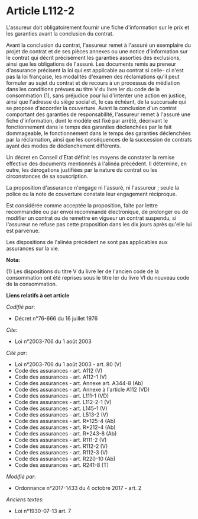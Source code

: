 # Article L112-2

L'assureur doit obligatoirement fournir une fiche d'information sur le prix et les garanties avant la conclusion du contrat.

Avant la conclusion du contrat, l'assureur remet à l'assuré un exemplaire du projet de contrat et de ses pièces annexes ou
une notice d'information sur le contrat qui décrit précisément les garanties assorties des exclusions, ainsi que les
obligations de l'assuré. Les documents remis au preneur d'assurance précisent la loi qui est applicable au contrat si celle-
ci n'est pas la loi française, les modalités d'examen des réclamations qu'il peut formuler au sujet du contrat et de recours
à un processus de médiation dans les conditions prévues au titre V du livre Ier du code de la consommation (1), sans
préjudice pour lui d'intenter une action en justice, ainsi que l'adresse du siège social et, le cas échéant, de la succursale
qui se propose d'accorder la couverture. Avant la conclusion d'un contrat comportant des garanties de responsabilité,
l'assureur remet à l'assuré une fiche d'information, dont le modèle est fixé par arrêté, décrivant le fonctionnement dans le
temps des garanties déclenchées par le fait dommageable, le fonctionnement dans le temps des garanties déclenchées par la
réclamation, ainsi que les conséquences de la succession de contrats ayant des modes de déclenchement différents.

Un décret en Conseil d'Etat définit les moyens de constater la remise effective des documents mentionnés à l'alinéa
précédent. Il détermine, en outre, les dérogations justifiées par la nature du contrat ou les circonstances de sa
souscription.

La proposition d'assurance n'engage ni l'assuré, ni l'assureur ; seule la police ou la note de couverture constate leur
engagement réciproque.

Est considérée comme acceptée la proposition, faite par lettre recommandée ou par envoi recommandé électronique, de prolonger
ou de modifier un contrat ou de remettre en vigueur un contrat suspendu, si l'assureur ne refuse pas cette proposition dans
les dix jours après qu'elle lui est parvenue.

Les dispositions de l'alinéa précédent ne sont pas applicables aux assurances sur la vie.

**Nota:**

(1) Les dispositions du titre V du livre Ier de l'ancien code de la consommation ont été reprises sous le titre Ier du livre
VI du nouveau code de la consommation.

**Liens relatifs à cet article**

_Codifié par_:

  - Décret n°76-666 du 16 juillet 1976

_Cite_:

  - Loi n°2003-706 du 1 août 2003

_Cité par_:

  - Loi n°2003-706 du 1 août 2003 - art. 80 (V)
  - Code des assurances - art. A112 (V)
  - Code des assurances - art. A112-1 (V)
  - Code des assurances - art. Annexe art. A344-8 (Ab)
  - Code des assurances - art. Annexe à l'article A112 (VD)
  - Code des assurances - art. L111-1 (VD)
  - Code des assurances - art. L112-2-1 (V)
  - Code des assurances - art. L145-1 (V)
  - Code des assurances - art. L513-2 (V)
  - Code des assurances - art. R*125-4 (Ab)
  - Code des assurances - art. R*212-4 (Ab)
  - Code des assurances - art. R*243-8 (Ab)
  - Code des assurances - art. R111-2 (V)
  - Code des assurances - art. R112-2 (V)
  - Code des assurances - art. R112-3 (V)
  - Code des assurances - art. R220-10 (Ab)
  - Code des assurances - art. R241-8 (T)

_Modifié par_:

  - Ordonnance n°2017-1433 du 4 octobre 2017 - art. 2

_Anciens textes_:

  - Loi n°1930-07-13 art. 7
